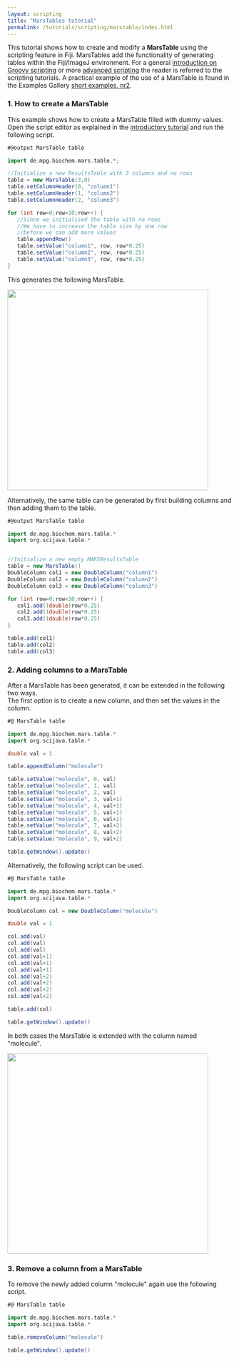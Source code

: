 ```yaml
---
layout: scripting
title: "MarsTables tutorial"
permalink: /tutorials/scripting/marstable/index.html
---
```


This tutorial shows how to create and modify a **MarsTable** using the scripting feature in Fiji. MarsTables add the functionality of generating tables within the Fiji/ImageJ environment. For a general [introduction on Groovy scripting](https://duderstadt-lab.github.io/mars-docs/tutorials/scripting/introduction-to-groovy-scripting/) or more [advanced scripting](https://duderstadt-lab.github.io/mars-docs/tutorials/scripting/advanced-groovy-scripting/) the reader is referred to the scripting tutorials. A practical example of the use of a MarsTable is found in the Examples Gallery [short examples, nr2](https://duderstadt-lab.github.io/mars-docs/examples/).


### 1. How to create a MarsTable
This example shows how to create a MarsTable filled with dummy values. Open the script editor as explained in the [introductory tutorial](https://duderstadt-lab.github.io/mars-docs/tutorials/scripting/introduction-to-groovy-scripting/) and run the following script.

```Groovy
#@output MarsTable table

import de.mpg.biochem.mars.table.*;

//Initialize a new ResultsTable with 3 columns and no rows
table = new MarsTable(3,0)
table.setColumnHeader(0, "column1")
table.setColumnHeader(1, "column2")
table.setColumnHeader(2, "column3")

for (int row=0;row<10;row++) {
   //Since we initialised the table with no rows
   //We have to increase the table size by one row
   //before we can add more values
   table.appendRow()
   table.setValue("column1", row, row*0.25)
   table.setValue("column2", row, row*0.25)
   table.setValue("column3", row, row*0.25)
}
```

This generates the following MarsTable.

<img src='{{site.baseurl}}/tutorials/img/marstable/img1.png' width='450' />

Alternatively, the same table can be generated by first building columns and then adding them to the table.

```Groovy
#@output MarsTable table

import de.mpg.biochem.mars.table.*
import org.scijava.table.*


//Initialize a new empty MARSResultsTable
table = new MarsTable()
DoubleColumn col1 = new DoubleColumn("column1")
DoubleColumn col2 = new DoubleColumn("column2")
DoubleColumn col3 = new DoubleColumn("column3")

for (int row=0;row<10;row++) {
   col1.add((double)row*0.25)
   col2.add((double)row*0.25)
   col3.add((double)row*0.25)
}

table.add(col1)
table.add(col2)
table.add(col3)
```

### 2. Adding columns to a MarsTable
After a MarsTable has been generated, it can be extended in the following two ways.  
The first option is to create a new column, and then set the values in the column.

```Groovy
#@ MarsTable table

import de.mpg.biochem.mars.table.*
import org.scijava.table.*

double val = 1

table.appendColumn("molecule")

table.setValue("molecule", 0, val)
table.setValue("molecule", 1, val)
table.setValue("molecule", 2, val)
table.setValue("molecule", 3, val+1)
table.setValue("molecule", 4, val+1)
table.setValue("molecule", 5, val+1)
table.setValue("molecule", 6, val+2)
table.setValue("molecule", 7, val+2)
table.setValue("molecule", 8, val+2)
table.setValue("molecule", 9, val+2)

table.getWindow().update()
```

Alternatively, the following script can be used.

```Groovy
#@ MarsTable table

import de.mpg.biochem.mars.table.*
import org.scijava.table.*

DoubleColumn col = new DoubleColumn("molecule")

double val = 1

col.add(val)
col.add(val)
col.add(val)
col.add(val+1)
col.add(val+1)
col.add(val+1)
col.add(val+2)
col.add(val+2)
col.add(val+2)
col.add(val+2)

table.add(col)

table.getWindow().update()
```

In both cases the MarsTable is extended with the column named "molecule".

<img src='{{site.baseurl}}/tutorials/img/marstable/img2.png' width='450' />

### 3. Remove a column from a MarsTable
To remove the newly added column "molecule" again use the following script.

```Groovy
#@ MarsTable table

import de.mpg.biochem.mars.table.*
import org.scijava.table.*

table.removeColumn("molecule")

table.getWindow().update()
```
